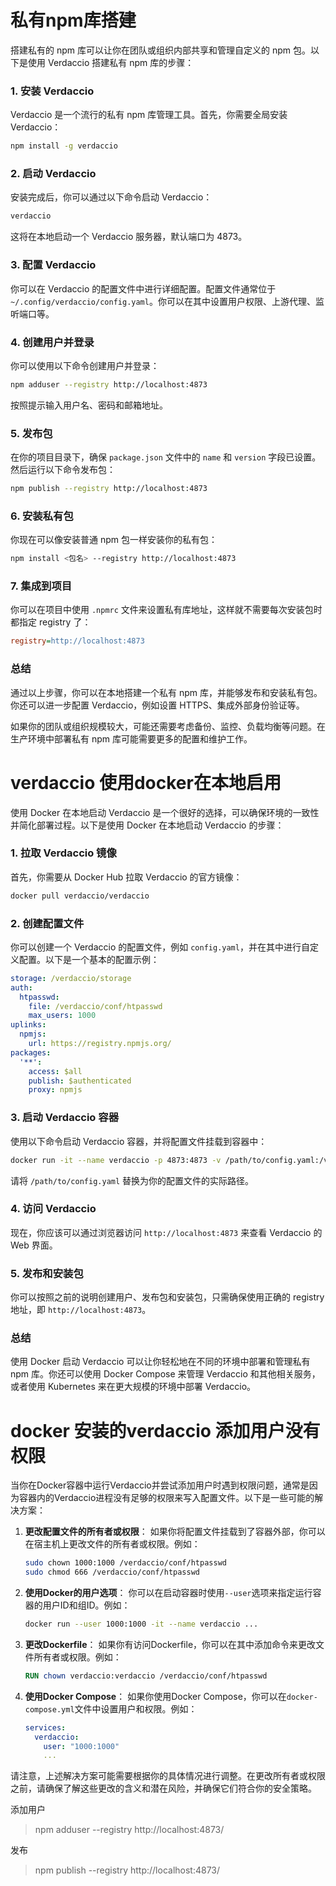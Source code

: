 # 私有npm库搭建 

搭建私有的 npm 库可以让你在团队或组织内部共享和管理自定义的 npm 包。以下是使用 Verdaccio 搭建私有 npm 库的步骤：

### 1. 安装 Verdaccio

Verdaccio 是一个流行的私有 npm 库管理工具。首先，你需要全局安装 Verdaccio：

```bash
npm install -g verdaccio
```

### 2. 启动 Verdaccio

安装完成后，你可以通过以下命令启动 Verdaccio：

```bash
verdaccio
```

这将在本地启动一个 Verdaccio 服务器，默认端口为 4873。

### 3. 配置 Verdaccio

你可以在 Verdaccio 的配置文件中进行详细配置。配置文件通常位于 `~/.config/verdaccio/config.yaml`。你可以在其中设置用户权限、上游代理、监听端口等。

### 4. 创建用户并登录

你可以使用以下命令创建用户并登录：

```bash
npm adduser --registry http://localhost:4873
```

按照提示输入用户名、密码和邮箱地址。

### 5. 发布包

在你的项目目录下，确保 `package.json` 文件中的 `name` 和 `version` 字段已设置。然后运行以下命令发布包：

```bash
npm publish --registry http://localhost:4873
```

### 6. 安装私有包

你现在可以像安装普通 npm 包一样安装你的私有包：

```bash
npm install <包名> --registry http://localhost:4873
```

### 7. 集成到项目

你可以在项目中使用 `.npmrc` 文件来设置私有库地址，这样就不需要每次安装包时都指定 registry 了：

```ini
registry=http://localhost:4873
```

### 总结

通过以上步骤，你可以在本地搭建一个私有 npm 库，并能够发布和安装私有包。你还可以进一步配置 Verdaccio，例如设置 HTTPS、集成外部身份验证等。

如果你的团队或组织规模较大，可能还需要考虑备份、监控、负载均衡等问题。在生产环境中部署私有 npm 库可能需要更多的配置和维护工作。


#  verdaccio 使用docker在本地启用


使用 Docker 在本地启动 Verdaccio 是一个很好的选择，可以确保环境的一致性并简化部署过程。以下是使用 Docker 在本地启动 Verdaccio 的步骤：

### 1. 拉取 Verdaccio 镜像

首先，你需要从 Docker Hub 拉取 Verdaccio 的官方镜像：

```bash
docker pull verdaccio/verdaccio
```

### 2. 创建配置文件

你可以创建一个 Verdaccio 的配置文件，例如 `config.yaml`，并在其中进行自定义配置。以下是一个基本的配置示例：

```yaml
storage: /verdaccio/storage
auth:
  htpasswd:
    file: /verdaccio/conf/htpasswd
    max_users: 1000
uplinks:
  npmjs:
    url: https://registry.npmjs.org/
packages:
  '**':
    access: $all
    publish: $authenticated
    proxy: npmjs
```

### 3. 启动 Verdaccio 容器

使用以下命令启动 Verdaccio 容器，并将配置文件挂载到容器中：

```bash
docker run -it --name verdaccio -p 4873:4873 -v /path/to/config.yaml:/verdaccio/conf/config.yaml verdaccio/verdaccio
```

请将 `/path/to/config.yaml` 替换为你的配置文件的实际路径。

### 4. 访问 Verdaccio

现在，你应该可以通过浏览器访问 `http://localhost:4873` 来查看 Verdaccio 的 Web 界面。

### 5. 发布和安装包

你可以按照之前的说明创建用户、发布包和安装包，只需确保使用正确的 registry 地址，即 `http://localhost:4873`。

### 总结

使用 Docker 启动 Verdaccio 可以让你轻松地在不同的环境中部署和管理私有 npm 库。你还可以使用 Docker Compose 来管理 Verdaccio 和其他相关服务，或者使用 Kubernetes 来在更大规模的环境中部署 Verdaccio。

# docker 安装的verdaccio 添加用户没有权限

当你在Docker容器中运行Verdaccio并尝试添加用户时遇到权限问题，通常是因为容器内的Verdaccio进程没有足够的权限来写入配置文件。以下是一些可能的解决方案：

1. **更改配置文件的所有者或权限**：
   如果你将配置文件挂载到了容器外部，你可以在宿主机上更改文件的所有者或权限。例如：
   ```bash
   sudo chown 1000:1000 /verdaccio/conf/htpasswd
   sudo chmod 666 /verdaccio/conf/htpasswd
   ```

2. **使用Docker的用户选项**：
   你可以在启动容器时使用`--user`选项来指定运行容器的用户ID和组ID。例如：
   ```bash
   docker run --user 1000:1000 -it --name verdaccio ...
   ```

3. **更改Dockerfile**：
   如果你有访问Dockerfile，你可以在其中添加命令来更改文件所有者或权限。例如：
   ```Dockerfile
   RUN chown verdaccio:verdaccio /verdaccio/conf/htpasswd
   ```

4. **使用Docker Compose**：
   如果你使用Docker Compose，你可以在`docker-compose.yml`文件中设置用户和权限。例如：
   ```yaml
   services:
     verdaccio:
       user: "1000:1000"
       ...
   ```

请注意，上述解决方案可能需要根据你的具体情况进行调整。在更改所有者或权限之前，请确保了解这些更改的含义和潜在风险，并确保它们符合你的安全策略。




添加用户

> npm adduser --registry http://localhost:4873/

发布

> npm publish --registry http://localhost:4873/